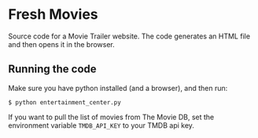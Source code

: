 # Fresh Movies
Source code for a Movie Trailer website. The code generates an HTML file and
then opens it in the browser.

## Running the code

Make sure you have python installed (and a browser), and then run:

```
$ python entertainment_center.py
```

If you want to pull the list of movies from The Movie DB, set the environment
variable `TMDB_API_KEY` to your TMDB api key.


